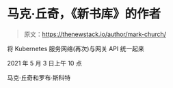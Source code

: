 # 马克·丘奇，《新书库》的作者

> 原文：<https://thenewstack.io/author/mark-church/>

将 Kubernetes 服务网络(再次)与网关 API 统一起来

2021 年 5 月 3 日上午 10 点

马克·丘奇和罗布·斯科特